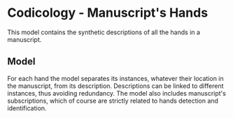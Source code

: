 # Codicology - Manuscript's Hands

This model contains the synthetic descriptions of all the hands in a manuscript.

## Model

For each hand the model separates its instances, whatever their location in the manuscript, from its description. Descriptions can be linked to different instances, thus avoiding redundancy. The model also includes manuscript's subscriptions, which of course are strictly related to hands detection and identification.

